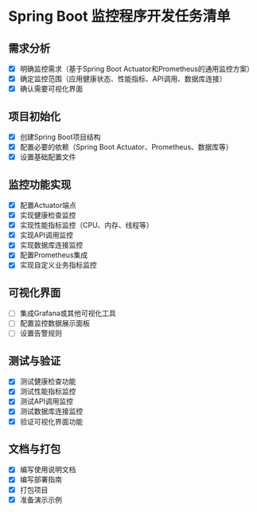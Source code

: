 # Spring Boot 监控程序开发任务清单

## 需求分析
- [x] 明确监控需求（基于Spring Boot Actuator和Prometheus的通用监控方案）
- [x] 确定监控范围（应用健康状态、性能指标、API调用、数据库连接）
- [x] 确认需要可视化界面

## 项目初始化
- [x] 创建Spring Boot项目结构
- [x] 配置必要的依赖（Spring Boot Actuator、Prometheus、数据库等）
- [x] 设置基础配置文件

## 监控功能实现
- [x] 配置Actuator端点
- [x] 实现健康检查监控
- [x] 实现性能指标监控（CPU、内存、线程等）
- [x] 实现API调用监控
- [x] 实现数据库连接监控
- [x] 配置Prometheus集成
- [x] 实现自定义业务指标监控

## 可视化界面
- [ ] 集成Grafana或其他可视化工具
- [ ] 配置监控数据展示面板
- [ ] 设置告警规则

## 测试与验证
- [x] 测试健康检查功能
- [x] 测试性能指标监控
- [x] 测试API调用监控
- [x] 测试数据库连接监控
- [x] 验证可视化界面功能

## 文档与打包
- [x] 编写使用说明文档
- [x] 编写部署指南
- [x] 打包项目
- [x] 准备演示示例
